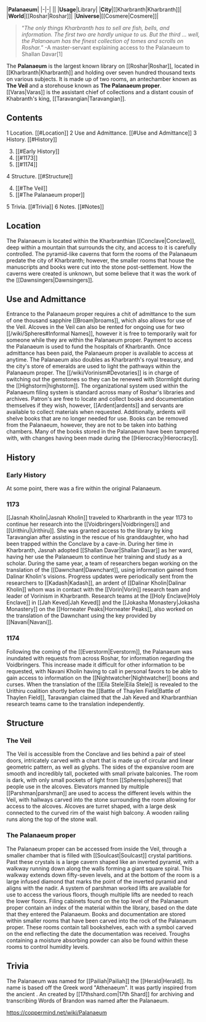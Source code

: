 |**Palanaeum**|
|-|-|
||
|**Usage**|Library|
|**City**|[[Kharbranth\|Kharbranth]]|
|**World**|[[Roshar\|Roshar]]|
|**Universe**|[[Cosmere\|Cosmere]]|

>“*The only things Kharbranth has to sell are fish, bells, and information. The first two are hardly unique to us. But the third … well, the Palanaeum has the finest collection of tomes and scrolls on Roshar.*”
\-A master-servant explaining access to the Palanaeum to Shallan Davar[1]


The **Palanaeum** is the largest known library on [[Roshar\|Roshar]], located in [[Kharbranth\|Kharbranth]] and holding over seven hundred thousand texts on various subjects. It is made up of two rooms, an antechamber known as **The Veil** and a storehouse known as **The Palanaeum proper**. [[Varas\|Varas]] is the assistant chief of collections and a distant cousin of Khabranth's king, [[Taravangian\|Taravangian]].

## Contents

1 Location. [[#Location]] 
2 Use and Admittance. [[#Use and Admittance]] 
3 History. [[#History]] 

3. [[#Early History]] 
3. [[#1173]] 
3. [[#1174]] 


4 Structure. [[#Structure]] 

4. [[#The Veil]] 
4. [[#The Palanaeum proper]] 


5 Trivia. [[#Trivia]] 
6 Notes. [[#Notes]] 


## Location
The Palanaeum is located within the Kharbranthian [[Conclave\|Conclave]], deep within a mountain that surrounds the city, and access to it is carefully controlled. The pyramid-like caverns that form the rooms of the Palanaeum predate the city of Kharbranth; however, the smaller rooms that house the manuscripts and books were cut into the stone post-settlement. How the caverns were created is unknown, but some believe that it was the work of the [[Dawnsingers\|Dawnsingers]].

## Use and Admittance
Entrance to the Palanaeum proper requires a chit of admittance to the sum of one thousand sapphire [[Broam\|broams]], which also allows for use of the Veil. Alcoves in the Veil can also be rented for ongoing use for two [[/wiki/Spheres#Informal Names]], however it is free to temporarily wait for someone while they are within the Palanaeum proper. Payment to access the Palanaeum is used to fund the hospitals of Kharbranth. Once admittance has been paid, the Palanaeum proper is available to access at anytime.
The Palanaeum also doubles as Kharbranth's royal treasury, and the city's store of emeralds are used to light the pathways within the Palanaeum proper. The [[/wiki/Vorinism#Devotaries]] is in charge of switching out the gemstones so they can be renewed with Stormlight during the [[Highstorm\|highstorm]].
The organizational system used within the Palanaeum filing system is standard across many of Roshar's libraries and archives. Patron's are free to locate and collect books and documentation themselves if they wish, however, [[Ardent\|ardents]] and servants are available to collect materials when requested. Additionally, ardents will shelve books that are no longer needed for use. Books can be removed from the Palanaeum, however, they are not to be taken into bathing chambers. Many of the books stored in the Palanaeum have been tampered with, with changes having been made during the [[Hierocracy\|Hierocracy]].

## History
### Early History
At some point, there was a fire within the original Palanaeum.

### 1173
[[Jasnah Kholin\|Jasnah Kholin]] traveled to Kharbranth in the year 1173 to continue her research into the [[Voidbringers\|Voidbringers]] and [[Urithiru\|Urithiru]]. She was granted access to the library by king Taravangian after assisting in the rescue of his granddaughter, who had been trapped within the Conclave by a cave-in. During her time in Kharbranth, Jasnah adopted [[Shallan Davar\|Shallan Davar]] as her ward, having her use the Palanaeum to continue her training and study as a scholar.
During the same year, a team of researchers began working on the translation of the [[Dawnchant\|Dawnchant]], using information gained from Dalinar Kholin's visions. Progress updates were periodically sent from the researchers to [[Kadash\|Kadash]], an ardent of [[Dalinar Kholin\|Dalinar Kholin]] whom was in contact with the [[Vorin\|Vorin]] research team and leader of Vorinism in Kharbranth. Research teams at the [[Holy Enclave\|Holy Enclave]] in [[Jah Keved\|Jah Keved]] and the [[Jokasha Monastery\|Jokasha Monastery]] on the [[Horneater Peaks\|Horneater Peaks]], also worked on the translation of the Dawnchant using the key provided by [[Navani\|Navani]].

### 1174
Following the coming of the [[Everstorm\|Everstorm]], the Palanaeum was inundated with requests from across Roshar, for information regarding the Voidbringers. This increase made it difficult for other information to be requested, with Navani Kholin having to call in personal favors to be able to gain access to information on the [[Nightwatcher\|Nightwatcher]] boons and curses.
When the translation of the [[Eila Stele\|Eila Stele]] is revealed to the Urithiru coalition shortly before the [[Battle of Thaylen Field\|Battle of Thaylen Field]], Taravangian claimed that the Jah Keved and Kharbranthian research teams came to the translation independently.

## Structure
### The Veil
The Veil is accessible from the Conclave and lies behind a pair of steel doors, intricately carved with a chart that is made up of circular and linear geometric pattern, as well as glyphs. The sides of the expansive room are smooth and incredibly tall, pocketed with small private balconies. The room is dark, with only small pockets of light from [[Spheres\|spheres]] that people use in the alcoves.
Elevators manned by multiple [[Parshman\|parshman]] are used to access the different levels within the Veil, with hallways carved into the stone surrounding the room allowing for access to the alcoves. Alcoves are turret shaped, with a large desk connected to the curved rim of the waist high balcony. A wooden railing runs along the top of the stone wall.

### The Palanaeum proper
The Palanaeum proper can be accessed from inside the Veil, through a smaller chamber that is filled with [[Soulcast\|Soulcast]] crystal partitions. Past these crystals is a large cavern shaped like an inverted pyramid, with a walkway running down along the walls forming a giant square spiral. This walkway extends down fifty-seven levels, and at the bottom of the room is a large infused diamond that marks the point of the inverted pyramid and aligns with the nadir. A system of parshman worked lifts are available for use to access the various floors, though multiple lifts are needed to reach the lower floors.
Filing cabinets found on the top level of the Palanaeum proper contain an index of the material within the library, based on the date that they entered the Palanaeum. Books and documentation are stored within smaller rooms that have been carved into the rock of the Palanaeum proper. These rooms contain tall bookshelves, each with a symbol carved on the end reflecting the date the documentation was received. Troughs containing a moisture absorbing powder can also be found within these rooms to control humidity levels.

## Trivia
The Palanaeum was named for [[Pailiah\|Pailiah]] the [[Herald\|Herald]]. Its name is based off the Greek word "Athenaeum".
It was partly inspired from the ancient .
An  created by [[17thshard.com\|17th Shard]] for archiving and transcribing Words of Brandon was named after the Palanaeum.


https://coppermind.net/wiki/Palanaeum